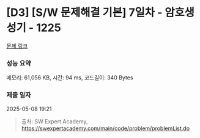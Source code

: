 # [D3] [S/W 문제해결 기본] 7일차 - 암호생성기 - 1225 

[문제 링크](https://swexpertacademy.com/main/code/problem/problemDetail.do?contestProbId=AV14uWl6AF0CFAYD) 

### 성능 요약

메모리: 61,056 KB, 시간: 94 ms, 코드길이: 340 Bytes

### 제출 일자

2025-05-08 19:21



> 출처: SW Expert Academy, https://swexpertacademy.com/main/code/problem/problemList.do